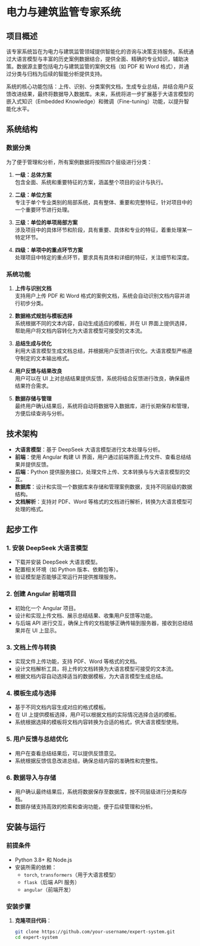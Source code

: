 # 电力与建筑监管专家系统

## 项目概述

该专家系统旨在为电力与建筑监管领域提供智能化的咨询与决策支持服务。系统通过大语言模型与丰富的历史案例数据结合，提供全面、精确的专业知识，辅助决策。数据源主要包括电力与建筑监管的案例文档（如 PDF 和 Word 格式），并通过分类与归档为后续的智能分析提供支持。

系统的核心功能包括：上传、识别、分类案例文档，生成专业总结，并结合用户反馈改进结果，最终将数据导入数据库。未来，系统将进一步扩展基于大语言模型的嵌入式知识（Embedded Knowledge）和微调（Fine-tuning）功能，以提升智能化水平。

## 系统结构

### 数据分类

为了便于管理和分析，所有案例数据将按照四个层级进行分类：

1. **一级：总体方案**  
   包含全面、系统和重要特征的方案，涵盖整个项目的设计与执行。
   
2. **二级：单位方案**  
   专注于单个专业类别的局部系统，具有整体、重要和完整特征，针对项目中的一个重要环节进行处理。
   
3. **三级：单位的单项局部方案**  
   涉及项目中的具体环节和阶段，具有重要、具体和专业的特征，着重处理某一特定环节。
   
4. **四级：单项中的重点环节方案**  
   处理项目中特定的重点环节，要求具有具体和详细的特征，关注细节和深度。

### 系统功能

1. **上传与识别文档**  
   支持用户上传 PDF 和 Word 格式的案例文档，系统会自动识别文档内容并进行初步分类。

2. **数据格式规划与模板选择**  
   系统根据不同的文本内容，自动生成适应的模板，并在 UI 界面上提供选择，帮助用户将文档内容转化为大语言模型可接受的文本流。

3. **总结生成与优化**  
   利用大语言模型生成文档总结，并根据用户反馈进行优化。大语言模型严格遵守制定的文本输出格式。

4. **用户反馈与结果改良**  
   用户可以在 UI 上对总结结果提供反馈，系统将结合反馈进行改良，确保最终结果符合需求。

5. **数据存储与管理**  
   最终用户确认结果后，系统将自动将数据导入数据库，进行长期保存和管理，方便后续查询与分析。

## 技术架构

- **大语言模型**：基于 DeepSeek 大语言模型进行文本处理与分析。
- **前端**：使用 Angular 构建 UI 界面，用户通过前端界面上传文件、查看总结结果并提供反馈。
- **后端**：Python 提供服务接口，处理文件上传、文本转换与与大语言模型的交互。
- **数据库**：设计和实现一个数据库来存储和管理案例数据，支持不同层级的数据结构。
- **文档解析**：支持对 PDF、Word 等格式的文档进行解析，转换为大语言模型可处理的格式。

## 起步工作

### 1. 安装 DeepSeek 大语言模型

- 下载并安装 DeepSeek 大语言模型。
- 配置相关环境（如 Python 版本、依赖包等）。
- 验证模型是否能够正常运行并提供推理服务。

### 2. 创建 Angular 前端项目

- 初始化一个 Angular 项目。
- 设计和实现上传文档、展示总结结果、收集用户反馈等功能。
- 与后端 API 进行交互，确保上传的文档能够正确传输到服务器，接收到总结结果并在 UI 上显示。

### 3. 文档上传与转换

- 实现文件上传功能，支持 PDF、Word 等格式的文档。
- 设计文档解析工具，将上传的文档转换为大语言模型可接受的文本流。
- 根据文档内容自动选择适当的数据模板，为大语言模型生成总结。

### 4. 模板生成与选择

- 基于不同文档内容生成对应的格式模板。
- 在 UI 上提供模板选择，用户可以根据文档的实际情况选择合适的模板。
- 系统根据选择的模板将文档内容转换为合适的格式，供大语言模型使用。

### 5. 用户反馈与总结优化

- 用户在查看总结结果后，可以提供反馈意见。
- 系统根据反馈信息改进总结，确保总结内容的准确性和完整性。

### 6. 数据导入与存储

- 用户确认最终结果后，系统将数据保存至数据库，按不同层级进行分类和存档。
- 数据存储支持高效的检索和查询功能，便于后续管理和分析。

## 安装与运行

### 前提条件

- Python 3.8+ 和 Node.js
- 安装所需的依赖：
  - `torch`, `transformers`（用于大语言模型）
  - `flask`（后端 API 服务）
  - `angular`（前端开发）

### 安装步骤

1. **克隆项目代码**：
   ```bash
   git clone https://github.com/your-username/expert-system.git
   cd expert-system
